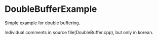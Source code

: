 # DoubleBufferExample
Simple example for double buffering.

Individual comments in source file(DoubleBuffer.cpp), but only in korean.

